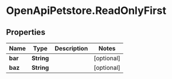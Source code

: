 # OpenApiPetstore.ReadOnlyFirst

## Properties

Name | Type | Description | Notes
------------ | ------------- | ------------- | -------------
**bar** | **String** |  | [optional] 
**baz** | **String** |  | [optional] 


